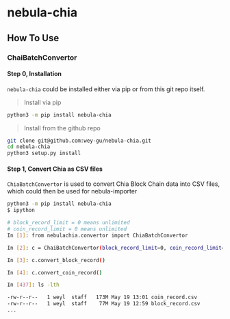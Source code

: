 # nebula-chia

## How To Use

### ChaiBatchConvertor

#### Step 0, Installation

`nebula-chia` could be installed either via pip or from this git repo itself.

> Install via pip

```bash
python3 -m pip install nebula-chia
```
> Install from the github repo

```bash
git clone git@github.com:wey-gu/nebula-chia.git
cd nebula-chia
python3 setup.py install
```
#### Step 1, Convert Chia as CSV files

`ChiaBatchConvertor` is used to convert Chia Block Chain data into CSV files, which could then be used for nebula-importer

```bash
python3 -m pip install nebula-chia
$ ipython

# block_record_limit = 0 means unlimited
# coin_record_limit = 0 means unlimited
In [1]: from nebulachia.convertor import ChiaBatchConvertor

In [2]: c = ChaiBatchConvertor(block_record_limit=0, coin_record_limit=0, write_batch_size=10000)

In [3]: c.convert_block_record()

In [4]: c.convert_coin_record()

In [437]: ls -lth

-rw-r--r--   1 weyl  staff   173M May 19 13:01 coin_record.csv
-rw-r--r--   1 weyl  staff    77M May 19 12:59 block_record.csv
...

```